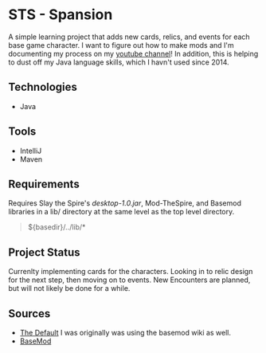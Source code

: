 # STS - Spansion
A simple learning project that adds new cards, relics, and events for each base game character.
I want to figure out how to make mods and I'm documenting my process on my [youtube channel](https://www.youtube.com/channel/UCunBRksyc5vzTT6tpwmu8Gw)! 
In addition, this is helping to dust off my Java language skills, which I havn't used since 2014.

## Technologies
* Java

## Tools
* IntelliJ
* Maven

## Requirements
Requires Slay the Spire's *desktop-1.0.jar*, Mod-TheSpire, and Basemod libraries in a lib/ directory at the same level as the top level directory.
> ${basedir}/../lib/*

## Project Status
Currenlty implementing cards for the characters.  Looking in to relic design for the next step, then moving on to events.
New Encounters are planned, but will not likely be done for a while.

## Sources
* [The Default](https://github.com/Gremious/StS-DefaultModBase/wiki)
I was originally was using the basemod wiki as well.
* [BaseMod](https://github.com/daviscook477/BaseMod/wiki)

